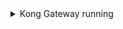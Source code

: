 <details class="mb-2" markdown="1">
  <summary class="rounded mb-0.5 bg-gray-200 p-2">Kong Gateway running</summary>

  This tutorial requires Kong Gateway. 
  If you don't have it set up yet, you can use the [quickstart script](https://get.konghq.com/quickstart) to get an instance of Kong Gateway running almost instantly:

  ```bash
  curl -Ls https://get.konghq.com/quickstart | bash -s
  ```
  Once Kong Gateway is ready, you will see the following message:
  ```bash
  Kong Gateway Ready 
  ```

</details>
